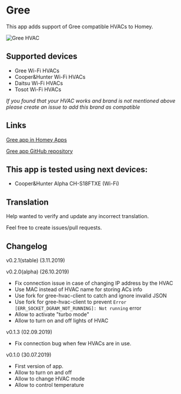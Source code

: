 # Gree

This app adds support of Gree compatible HVACs to Homey.

![Gree HVAC](https://raw.githubusercontent.com/aivus/com.gree/master/assets/images/small.png)

## Supported devices
* Gree Wi-Fi HVACs
* Cooper&Hunter Wi-Fi HVACs
* Daitsu Wi-Fi HVACs
* Tosot Wi-Fi HVACs

*If you found that your HVAC works and brand is not mentioned above please create an issue to add this brand as compatible*

## Links
[Gree app in Homey Apps](https://apps.athom.com/app/com.gree)

[Gree app GitHub repository](https://github.com/aivus/com.gree)

## This app is tested using next devices:
* Cooper&Hunter Alpha CH-S18FTXE (Wi-Fi)

## Translation
Help wanted to verify and update any incorrect translation.

Feel free to create issues/pull requests. 

## Changelog
v0.2.1(stable) (3.11.2019)

v0.2.0(alpha) (26.10.2019)
* Fix connection issue in case of changing IP address by the HVAC
* Use MAC instead of HVAC name for storing ACs info
* Use fork for gree-hvac-client to catch and ignore invalid JSON
* Use fork for gree-hvac-client to prevent `Error [ERR_SOCKET_DGRAM_NOT_RUNNING]: Not running` error
* Allow to activate "turbo mode"
* Allow to turn on and off lights of HVAC

v0.1.3 (02.09.2019)
* Fix connection bug when few HVACs are in use.

v0.1.0 (30.07.2019)
* First version of app.
* Allow to turn on and off
* Allow to change HVAC mode
* Allow to control temperature

